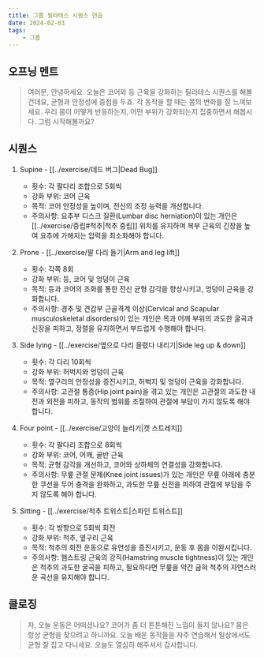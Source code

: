 ```yaml
---
title: 그룹 필라테스 시퀀스 연습
date: 2024-02-03
tags:
    - 그룹
---
```


## 오프닝 멘트

> 여러분, 안녕하세요. 오늘은 코어와 등 근육을 강화하는 필라테스 시퀀스를 해볼 건데요, 균형과 안정성에 중점을 두죠. 각 동작을 할 때는 몸의 변화를 잘 느껴보세요. 우리 몸이 어떻게 반응하는지, 어떤 부위가 강화되는지 집중하면서 해봅시다. 그럼 시작해볼까요?


## 시퀀스

1. Supine - [[../exercise/데드 버그|Dead Bug]]
      - 횟수: 각 팔다리 조합으로 5회씩
      - 강화 부위: 코어 근육
      - 목적: 코어 안정성을 높이며, 전신의 조정 능력을 개선합니다.
   - 주의사항: 요추부 디스크 질환(Lumbar disc herniation)이 있는 개인은 [[../exercise/중립#척추|척추 중립]]
     위치를 유지하며 복부 근육의 긴장을 높여 요추에 가해지는 압력을 최소화해야 합니다.

2. Prone - [[../exercise/팔 다리 들기|Arm and leg lift]]
    - 횟수: 각쪽 8회
    - 강화 부위: 등, 코어 및 엉덩이 근육
    - 목적: 등과 코어의 조화를 통한 전신 균형 감각을 향상시키고, 엉덩이 근육을 강화합니다.
    - 주의사항: 경추 및 견갑부 근골격계 이상(Cervical and Scapular musculoskeletal disorders)이 있는 개인은 목과 어깨 부위의 과도한 굴곡과 신장을 피하고, 정렬을 유지하면서 부드럽게 수행해야 합니다.
3. Side lying - [[../exercise/옆으로 다리 올렸다 내리기|Side leg up & down]]
    - 횟수: 각 다리 10회씩
    - 강화 부위: 허벅지와 엉덩이 근육
    - 목적: 옆구리의 안정성을 증진시키고, 허벅지 및 엉덩이 근육을 강화합니다.
    - 주의사항: 고관절 통증(Hip joint pain)을 겪고 있는 개인은 고관절의 과도한 내전과 외전을 피하고, 동작의 범위를 조절하여 관절에 부담이 가지 않도록 해야 합니다.
4. Four point - [[../exercise/고양이 늘리기|캣 스트레치]]
    - 횟수: 각 팔다리 조합으로 8회씩
    - 강화 부위: 코어, 어깨, 골반 근육
    - 목적: 균형 감각을 개선하고, 코어와 상하체의 연결성을 강화합니다.
    - 주의사항: 무릎 관절 문제(Knee joint issues)가 있는 개인은 무릎 아래에 충분한 쿠션을 두어 충격을 완화하고, 과도한 무릎 신전을 피하여 관절에 부담을 주지 않도록 해야 합니다.

5. Sitting - [[../exercise/척추 트위스트|스파인 트위스트]]
    - 횟수: 각 방향으로 5회씩 회전
    - 강화 부위: 척추, 옆구리 근육
    - 목적: 척추의 회전 운동으로 유연성을 증진시키고, 운동 후 몸을 이완시킵니다.
    - 주의사항: 햄스트링 근육의 강직(Hamstring muscle tightness)이 있는 개인은 척추의 과도한 굴곡을 피하고, 필요하다면 무릎을 약간 굽혀 척추의 자연스러운 곡선을 유지해야 합니다.

## 클로징

> 자, 오늘 운동은 어떠셨나요? 코어가 좀 더 튼튼해진 느낌이 들지 않나요? 몸은 항상 균형을 찾으려고 하니까요. 오늘 배운 동작들을 자주 연습해서 일상에서도 균형 잘 잡고 다니세요. 오늘도 열심히 해주셔서 감사합니다.
